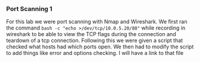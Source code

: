 ### Port Scanning 1
For this lab we were port scanning with Nmap and Wireshark. We first ran the command `bash -c "echo >/dev/tcp/10.0.5.20/80"` while recording in wireshark to be 
able to view the TCP flags during the connection and teardown of a tcp connection. Following this we were given a script that checked what hosts had which ports open. We then had to modify the script
to add things like error and options checking. I will have a link to that file 

